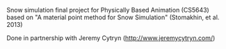 Snow simulation final project for Physically Based Animation (CS5643) based on "A material point method for Snow Simulation" (Stomakhin, et al. 2013)

Done in partnership with Jeremy Cytryn (http://www.jeremycytryn.com/)
